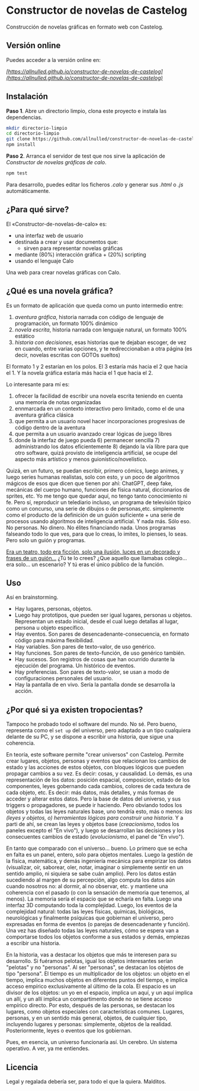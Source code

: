 # Constructor de novelas de Castelog

Construcción de novelas gráficas en formato web con Castelog.

## Versión online

Puedes acceder a la versión online en:

*[https://allnulled.github.io/constructor-de-novelas-de-castelog](https://allnulled.github.io/constructor-de-novelas-de-castelog)*

## Instalación

**Paso 1**. Abre un directorio limpio, clona este proyecto e instala las dependencias.

```sh
mkdir directorio-limpio
cd directorio-limpio
git clone https://github.com/allnulled/constructor-de-novelas-de-castelog.git .
npm install
```

**Paso 2**. Arranca el servidor de test que nos sirve la aplicación de *Constructor de novelas gráficas de calo*.

```sh
npm test
```

Para desarrollo, puedes editar los ficheros *.calo* y generar sus *.html* o *.js* automáticamente.

## ¿Para qué sirve?

El «Constructor-de-novelas-de-calo» es:
  - una interfaz web de usuario
  - destinada a crear y usar documentos que:
    - sirven para representar novelas gráficas
  - mediante (80%) interacción gráfica + (20%) scripting
  - usando el lenguaje Calo

Una web para crear novelas gráficas con Calo.

## ¿Qué es una novela gráfica?

Es un formato de aplicación que queda como un punto intermedio entre:
  1) *aventura gráfica*, historia narrada con código de lenguaje de programación, un formato 100% dinámico
  2) *novela escrita*, historia narrada con lenguaje natural, un formato 100% estático
  3) *historia con decisiones*, esas historias que te dejaban escoger, de vez en cuando, entre varias opciones, y te redireccionaban a otra página (es decir, novelas escritas con GOTOs sueltos)

El formato 1 y 2 estarían en los polos. El 3 estaría más hacia el 2 que hacia el 1. Y la novela gráfica estaría más hacia el 1 que hacia el 2.

Lo interesante para mí es:

  1) ofrecer la facilidad de escribir una novela escrita teniendo en cuenta una memoria de notas organizadas
  2) ennmarcada en un contexto interactivo pero limitado, como el de una aventura gráfica clásica
  3) que permita a un usuario novel hacer incorporaciones progresivas de código dentro de la aventura
  4) que permita a un usuario avanzado crear lógicas de juego libres
  5) donde la interfaz de juego pueda
    6) permanecer sencilla
    7) administrando los datos eficientemente
    8) dejando la vía libre para que otro software, quizá provisto de inteligencia artificial, se ocupe del aspecto más artístico y menos guionístico/novelístico.

Quizá, en un futuro, se puedan escribir, primero cómics, luego animes, y luego series humanas realistas, solo con esto, y un poco de algoritmos mágicos de esos que dicen que tienen por ahí: ChatGPT, deep fake, mecánicas del cuerpo humano, funciones de física natural, diccionarios de sprites, etc. Yo me tengo que quedar aquí, no tengo tanto conocimiento ni fe. Pero sí, reproducir un telediario incluso, un programa de televisión típico como un concurso, una serie de dibujos o de personas,etc. simplemente como el producto de la definición de un guión suficiente + una serie de procesos usando algoritmos de inteligencia artificial. Y nada más. Sólo eso. No personas. No dinero. No élites financiando nada. Unos programas falseando todo lo que ves, para que lo creas, lo imites, lo pienses, lo seas. Pero solo un guión y programas.

<a href="https://www.youtube.com/watch?v=sPnR7e1xs7M">Era un teatro, todo era ficción, solo una ilusión, luces en un decorado y frases de un guión...</a> ¿Tú te lo crees? ¿Que aquello que llamabas colegio... era solo... un escenario? Y tú eras el único público de la función.

## Uso

Así en brainstorming.

- Hay lugares, personas, objetos.
- Luego hay prototipos, que pueden ser igual lugares, personas u objetos. Representan un estado inicial, desde el cual luego detallas al lugar, persona u objeto específico.
- Hay eventos. Son pares de desencadenante-consecuencia, en formato código para máxima flexibilidad.
- Hay variables. Son pares de texto-valor, de uso genérico.
- Hay funciones. Son pares de texto-función, de uso genérico también.
- Hay sucesos. Son registros de cosas que han ocurrido durante la ejecución del programa. Un histórico de eventos.
- Hay preferencias. Son pares de texto-valor, se usan a modo de configuraciones personales del usuario.
- Hay la pantalla de en vivo. Sería la pantalla donde se desarrolla la acción.

## ¿Por qué si ya existen tropocientas?

Tampoco he probado todo el software del mundo. No sé. Pero bueno, representa como el `set up` del universo, pero adaptado a un tipo cualquiera delante de su PC, y se dispone a escribir una historia, que sigue una coherencia.

En teoría, este software permite "crear universos" con Castelog. Permite crear lugares, objetos, personas y eventos que relacionan los cambios de estado y las acciones de estos objetos, con bloques lógicos que pueden propagar cambios a su vez. Es decir: cosas, y causalidad. Lo demás, es una representación de los datos: posición espacial, composicion, estado de los componentes, leyes gobernando cada cambios, colores de cada textura de cada objeto, etc. Es decir: más datos, más detalles, y más formas de acceder y alterar estos datos. Pero la base de datos del universo, y sus triggers o propagadores, se puede ir haciendo. Pero obviando todos los objetos y todas las leyes naturales base, uno tendría esto, más o menos: *las (leyes y objetos, o) herramientas lógicas para construir una historia*. Y a parti de ahí, se crean las leyes y objetos base (*creacionismo*, todos los paneles excepto el "En vivo"), y luego se desarrollan las decisiones y los consecuentes cambios de estado (*evolucionismo*, el panel de "En vivo").

En tanto que comparado con el universo... bueno. Lo primero que se echa en falta es un panel, entero, solo para objetos mentales. Luego la gestión de la física, matemática, y demás ingeniería mecánica para empirizar los datos (visualizar, oír, saborear, oler, notar, imaginar o simplemente sentir en un sentido amplio, ni siquiera se sabe cuán amplio). Pero los datos están sucediendo al margen de su percepción, algo computa los datos aún cuando nosotros no: al dormir, al no observar, etc. y mantiene una coherencia con el pasado (o con la sensación de memoria que tenemos, al menos). La memoria sería el espacio que se echaría en falta. Luego una interfaz 3D computando toda la complejidad. Luego, los eventos de la complejidad natural: todas las leyes físicas, químicas, biológicas, neurológicas y finalmente psíquicas que gobiernan el universo, pero expresadas en forma de eventos (o parejas de desencadenante y función). Una vez has diseñado todas las leyes naturales, cómo se espera van a comportarse todos los objetos conforme a sus estados y demás, empiezas a escribir una historia.

En la historia, vas a destacar los objetos que más te interesen para su desarrollo. Si fuéramos pelotas, igual los objetos interesantes serían "pelotas" y no "personas". Al ser "personas", se destacan los objetos de tipo "persona". El tiempo es un multiplicador de los objetos: un objeto en el tiempo, implica muchos objetos en diferentes puntos del tiempo, e implica acceso empírico exclusivamente al último de la cola. El espacio es un divisor de los objetos: un yo en el espacio, implica un aquí, y un aquí implica un allí, y un allí implica un compartimento donde no se tiene acceso empírico directo. Por esto, después de las personas, se destacan los lugares, como objetos especiales con características comunes. Lugares, personas, y en un sentido más general, objetos, de cualquier tipo, incluyendo lugares y personas: simplemente, objetos de la realidad. Posteriormente, leyes o eventos que los gobiernan.

Pues, en esencia, un universo funcionaría así. Un cerebro. Un sistema operativo. A ver, ya me entiendes.

## Licencia

Legal y regalada debería ser, para todo el que la quiera. Malditos.